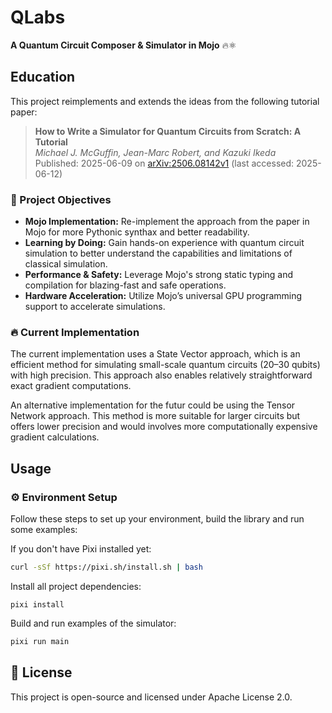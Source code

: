 # QLabs

**A Quantum Circuit Composer & Simulator in Mojo** 🔥⚛️

## Education 

This project reimplements and extends the ideas from the following tutorial paper:

> **How to Write a Simulator for Quantum Circuits from Scratch: A Tutorial**  
> *Michael J. McGuffin, Jean-Marc Robert, and Kazuki Ikeda*  
> Published: 2025-06-09 on [arXiv:2506.08142v1](https://arxiv.org/abs/2506.08142v1) (last accessed: 2025-06-12)

###  🎯 Project Objectives

* **Mojo Implementation:** Re-implement the approach from the paper in Mojo for more Pythonic synthax and better readability.
* **Learning by Doing:** Gain hands-on experience with quantum circuit simulation to better understand the capabilities and limitations of classical simulation.
* **Performance & Safety:** Leverage Mojo's strong static typing and compilation for blazing-fast and safe operations.
* **Hardware Acceleration:** Utilize Mojo’s universal GPU programming support to accelerate simulations.

### 🔥 Current Implementation

The current implementation uses a State Vector approach, which is an efficient method for simulating small-scale quantum circuits (20–30 qubits) with high precision. This approach also enables relatively straightforward exact gradient computations.

An alternative implementation for the futur could be using the Tensor Network approach. This method is more suitable for larger circuits but offers lower precision and would involves more computationally expensive gradient calculations.

## Usage

### ⚙️ Environment Setup

Follow these steps to set up your environment, build the library and run some examples:

If you don't have Pixi installed yet:
```bash
curl -sSf https://pixi.sh/install.sh | bash
```
Install all project dependencies:
```
pixi install
```

Build and run examples of the simulator:
```bash
pixi run main
```


## 📄 License

This project is open-source and licensed under Apache License 2.0.
